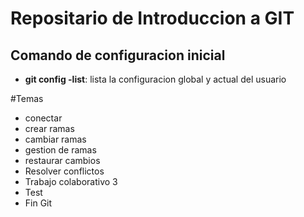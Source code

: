 # Repositario de Introduccion a GIT

## Comando de configuracion inicial
* **git config -list**: lista la configuracion global y actual del usuario

#Temas
* conectar
* crear ramas 
* cambiar ramas
* gestion de ramas
* restaurar cambios 
* Resolver conflictos
* Trabajo colaborativo 3
* Test
* Fin Git
